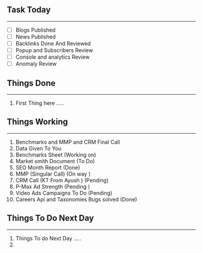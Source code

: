 
## Task Today
---
- [ ] Blogs Published
- [ ] News Published
- [ ] Backlinks Done And Reviewed
- [ ] Popup and Subscribers Review
- [ ] Console and analytics Review 
- [ ] Anomaly Review

## Things Done 
---
1.  First Thing here .....

## Things Working
---
1. Benchmarks and MMP and CRM Final Call 
2. Data Given To You 
3. Benchmarks Sheet (Working on)
4. Market smith Document (To Do)
5. SEO Month Report (Done)
6. MMP (Singular Call) (On way )
7. CRM Call (KT From Ayush ) (Pending)
8. P-Max Ad Strength (Pending )
9. Video Ads Campaigns To Do (Pending)
10. Careers Api and Taxonomies Bugs solved (Done)

## Things To Do Next Day 
---
1.  Things To do Next Day .....
2. 




